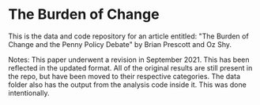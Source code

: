 # The Burden of Change

This is the data and code repository for an article entitled: "The Burden of Change and the Penny Policy Debate"
by Brian Prescott and Oz Shy. 

Notes: This paper underwent a revision in September 2021. This has been reflected in the updated format. All of the original results are still present in the repo, but have been moved to their respective categories. The data folder also has the output from the analysis code inside it. This was done intentionally.
